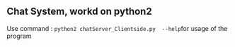 ## Chat System, workd on python2

Use command : ``` python2 chatServer_Clientside.py  --help ```for usage of the program
